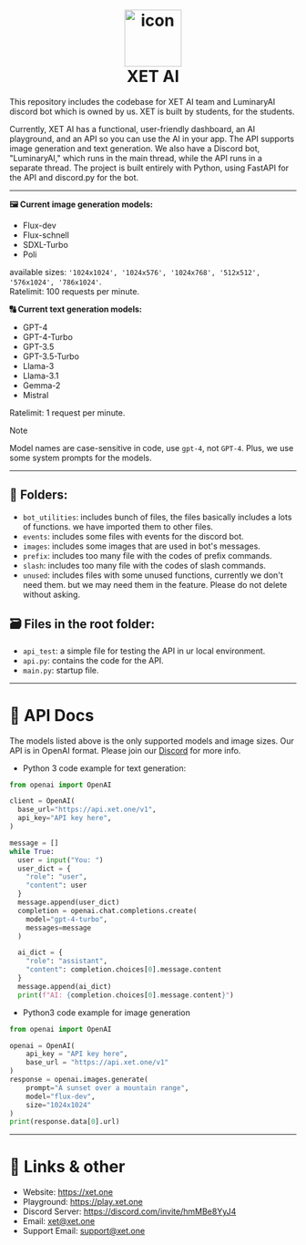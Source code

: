 <h1 align="center">
  <img src="https://cdn.discordapp.com/attachments/1201176761422061678/1333426938626314240/logo.png?ex=6798da1c&is=6797889c&hm=63ddfbf2a12f60dc331a1fb0138f4aef6a2afea2d883f006bf67d4f345b4bfb0&" alt="icon" width="100"><br>
  XET AI
</h1>

This repository includes the codebase for XET AI team and LuminaryAI discord bot which is owned by us. XET is built by students, for the students.


Currently, XET AI has a functional, user-friendly dashboard, an AI playground, and an API so you can use the AI in your app. The API supports image generation and text generation. We also have a Discord bot, "LuminaryAI," which runs in the main thread, while the API runs in a separate thread. The project is built entirely with Python, using FastAPI for the API and discord.py for the bot.

<hr>

**🖼️ Current image generation models:**
* Flux-dev
* Flux-schnell
* SDXL-Turbo
* Poli

available sizes: `'1024x1024', '1024x576', '1024x768', '512x512', '576x1024', '786x1024'`.<br>
Ratelimit: 100 requests per minute.

**🔠 Current text generation models:**
* GPT-4
* GPT-4-Turbo
* GPT-3.5
* GPT-3.5-Turbo
* Llama-3
* Llama-3.1
* Gemma-2
* Mistral

Ratelimit: 1 request per minute.

> [!NOTE]  
> Model names are case-sensitive in code, use `gpt-4`, not `GPT-4`. Plus, we use some system prompts for the models.


<hr>

## 📁 Folders:
* `bot_utilities`: includes bunch of files, the files basically includes a lots of functions. we have imported them to other files.
* `events`: includes some files with events for the discord bot.
* `images`: includes some images that are used in bot's messages.
* `prefix`: includes too many file with the codes of prefix commands.
* `slash`: includes too many file with the codes of slash commands.
* `unused`: includes files with some unused functions, currently we don't need them. but we may need them in the feature. Please do not delete without asking.

## 🗃️ Files in the root folder:
* `api_test`: a simple file for testing the API in ur local environment.
* `api.py`: contains the code for the API.
* `main.py`: startup file.

<hr>

# 📄 API Docs

The models listed above is the only supported models and image sizes. Our API is in OpenAI format. Please join our [Discord](https://discord.com/invite/hmMBe8YyJ4) for more info.

* Python 3 code example for text generation:
```python
from openai import OpenAI

client = OpenAI(
  base_url="https://api.xet.one/v1",
  api_key="API key here",
)

message = []
while True:
  user = input("You: ")
  user_dict = {
    "role": "user",
    "content": user
  }
  message.append(user_dict)
  completion = openai.chat.completions.create(
    model="gpt-4-turbo",
    messages=message
  )

  ai_dict = {
    "role": "assistant",
    "content": completion.choices[0].message.content
  }
  message.append(ai_dict)
  print(f"AI: {completion.choices[0].message.content}")
```

* Python3 code example for image generation
```python
from openai import OpenAI

openai = OpenAI(
    api_key = "API key here",
    base_url = "https://api.xet.one/v1"
)
response = openai.images.generate(
    prompt="A sunset over a mountain range",
    model="flux-dev",
    size="1024x1024"
)
print(response.data[0].url)
```

<hr>

# 🔗 Links & other

* Website: https://xet.one
* Playground: https://play.xet.one
* Discord Server: https://discord.com/invite/hmMBe8YyJ4
* Email: xet@xet.one
* Support Email: support@xet.one